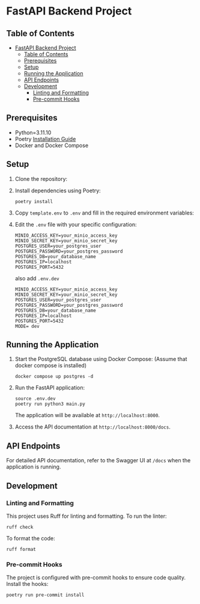 # FastAPI Backend Project

## Table of Contents

- [FastAPI Backend Project](#fastapi-backend-project)
  - [Table of Contents](#table-of-contents)
  - [Prerequisites](#prerequisites)
  - [Setup](#setup)
  - [Running the Application](#running-the-application)
  - [API Endpoints](#api-endpoints)
  - [Development](#development)
    - [Linting and Formatting](#linting-and-formatting)
    - [Pre-commit Hooks](#pre-commit-hooks)

## Prerequisites
- Python=3.11.10
- Poetry [Installation Guide](https://python-poetry.org/docs/#installing-with-the-official-installer)
- Docker and Docker Compose

## Setup

1. Clone the repository:

2. Install dependencies using Poetry:
   ```
   poetry install
   ```

3. Copy `template.env` to `.env` and fill in the required environment variables:

4. Edit the `.env` file with your specific configuration:
   ```
   MINIO_ACCESS_KEY=your_minio_access_key
   MINIO_SECRET_KEY=your_minio_secret_key
   POSTGRES_USER=your_postgres_user
   POSTGRES_PASSWORD=your_postgres_password
   POSTGRES_DB=your_database_name
   POSTGRES_IP=localhost
   POSTGRES_PORT=5432 
   ```
   also add `.env.dev`
   ```
   MINIO_ACCESS_KEY=your_minio_access_key
   MINIO_SECRET_KEY=your_minio_secret_key
   POSTGRES_USER=your_postgres_user
   POSTGRES_PASSWORD=your_postgres_password
   POSTGRES_DB=your_database_name
   POSTGRES_IP=localhost
   POSTGRES_PORT=5432 
   MODE= dev
   ```

## Running the Application

1. Start the PostgreSQL database using Docker Compose: (Assume that docker compose is installed)

   ```docker compose up postgres -d ```

2. Run the FastAPI application:
   ```
   source .env.dev
   poetry run python3 main.py 
   ```

   The application will be available at `http://localhost:8000`.

3. Access the API documentation at `http://localhost:8000/docs`.

## API Endpoints

For detailed API documentation, refer to the Swagger UI at `/docs` when the application is running.

## Development

### Linting and Formatting

This project uses Ruff for linting and formatting. To run the linter:

```
ruff check
```

To format the code:

```
ruff format
```

### Pre-commit Hooks

The project is configured with pre-commit hooks to ensure code quality. Install the hooks:

```
poetry run pre-commit install
```